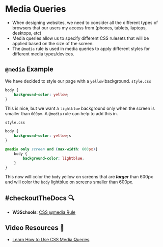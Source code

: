 # Media Queries
- When designing websites, we need to consider all the different types of browsers that our users my access from (phones, tablets, laptops, desktops, etc)
- Media queries allow us to specify different CSS rulesets that will be applied based on the size of the screen.
- The `@media` rule is used in media queries to apply different styles for different media types/devices.

## `@media` Example

We have decided to style our page with a `yellow` background.
`style.css`
```css
body {
    background-color: yellow;
}
```

This is nice, but we want a `lightblue` background only when the screen is smaller than `600px`. A `@media` rule can help to add this in.

`style.css`
```css
body {
    background-color: yellow;s
}

@media only screen and (max-width: 600px){
    body {
        background-color: lightblue;
    }
}
```

This now will color the `body` yellow on screens that are ***larger*** than 600px and will color the `body` lightblue on screens smaller than 600px. 

## #checkoutTheDocs 🔍
- **W3Schools**: [CSS @media Rule](https://www.w3schools.com/cssref/css3_pr_mediaquery.php)

## Video Resources 🎥
- [Learn How to Use CSS Media Queries](https://www.youtube.com/watch?v=2KL-z9A56SQ)